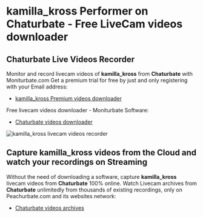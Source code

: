 # kamilla_kross Performer on Chaturbate - Free LiveCam videos downloader

## Chaturbate Live Videos Recorder

Monitor and record livecam videos of **kamilla_kross** from **Chaturbate** with Moniturbate.com
Get a premium trial for free by just and only registering with your Email address:
* [kamilla_kross Premium videos downloader](https://moniturbate.com/request-demo-licence-key.html)

Free livecam videos downloader - Moniturbate Software:
* [Chaturbate videos downloader](https://moniturbate.com/moniturbate-download-software.html)

![kamilla_kross livecam videos recorder](https://peachurnet.com/templates/moniturbate-software.png)


## Capture kamilla_kross videos from the Cloud and watch your recordings on Streaming

Without the need of downloading a software, capture **kamilla_kross** livecam videos from **Chaturbate** 100% online.
Watch Livecam archives from **Chaturbate** unlimitedly from thousands of existing recordings, only on Peachurbate.com and its websites network:
* [Chaturbate videos archives](https://peachurnet.com/)
